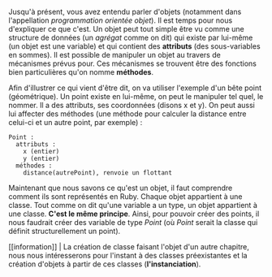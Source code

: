 Jusqu'à présent, vous avez entendu parler d'objets (notamment dans l'appellation *programmation orientée objet*). Il est temps pour nous d'expliquer ce que c'est. Un objet peut tout simple être vu comme une structure de données (un *agrégat* comme on dit) qui existe par lui-même (un objet est une variable) et qui contient des **attributs** (des sous-variables en sommes). Il est possible de manipuler un objet au travers de mécanismes prévus pour. Ces mécanismes se trouvent être des fonctions bien particulières qu'on nomme **méthodes**.

Afin d'illustrer ce qui vient d'être dit, on va utiliser l'exemple d'un bête point (géométrique). Un point existe en lui-même, on peut le manipuler tel quel, le nommer. Il a des attributs, ses coordonnées (disons x et y). On peut aussi lui affecter des méthodes (une méthode pour calculer la distance entre celui-ci et un autre point, par exemple) :

```text
Point :
  attributs :
    x (entier)
    y (entier)
  méthodes :
    distance(autrePoint), renvoie un flottant
```

Maintenant que nous savons ce qu'est un objet, il faut comprendre comment ils sont représentés en Ruby. Chaque objet appartient à une classe. Tout comme on dit qu'une variable a un type, un objet appartient à une classe. **C'est le même principe**. Ainsi, pour pouvoir créer des points, il nous faudrait créer des variable de type *Point* (où *Point* serait la classe qui définit structurellement un point).

[[information]]
| La création de classe faisant l'objet d'un autre chapitre, nous nous intéresserons pour l'instant à des classes préexistantes et la création d'objets à partir de ces classes (**l'instanciation**).